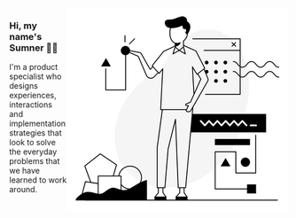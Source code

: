 <img align="right" src="https://github.com/sumnerbhandal/sumnerbhandal/blob/main/Tech%20Life%20-%20Dark%20Mode%20Slice.png?raw=true" alt="Illustration of man interacting with tech symbols" width=400px height=367px/>

### Hi, my name's Sumner 👋🏽

I'm a product specialist who designs experiences, interactions and implementation strategies that look to solve the everyday problems that we have learned to work around.
